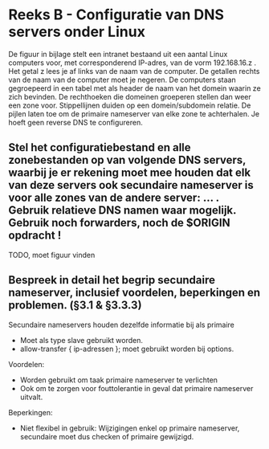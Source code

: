 # Reeks B - Configuratie van DNS servers onder Linux
De figuur in bijlage stelt een intranet bestaand uit een aantal Linux computers voor, met corresponderend IP-adres, van de vorm 192.168.16.z . Het getal z lees je af links van de naam van de computer. De getallen rechts van de naam van de computer moet je negeren. De computers staan gegroepeerd in een tabel met als header de naam van het domein waarin ze zich bevinden. De rechthoeken die domeinen groeperen stellen dan weer een zone voor. Stippellijnen duiden op een domein/sub­domein relatie. De pijlen laten toe om de primaire name­server van elke zone te achterhalen. Je hoeft geen reverse DNS te configureren.

## Stel het configuratiebestand en alle zonebestanden op van volgende DNS servers, waarbij je er rekening moet mee houden dat elk van deze servers ook secundaire nameserver is voor alle zones van de andere server: ... . Gebruik relatieve DNS namen waar mogelijk. Gebruik noch forwarders, noch de $ORIGIN opdracht !
TODO, moet figuur vinden

## Bespreek in detail het begrip secundaire nameserver, inclusief voordelen, beperkingen en problemen. (§3.1 & §3.3.3) 
Secundaire nameservers houden dezelfde informatie bij als primaire

* Moet als type slave gebruikt worden.
* allow-transfer { ip-adressen }; moet gebruikt worden bij options.

Voordelen:
* Worden gebruikt om taak primaire nameserver te verlichten
* Ook om te zorgen voor fouttolerantie in geval dat primaire nameserver uitvalt.

Beperkingen:
* Niet flexibel in gebruik: Wijzigingen enkel op primaire nameserver, secundaire moet dus checken of primaire gewijzigd.

